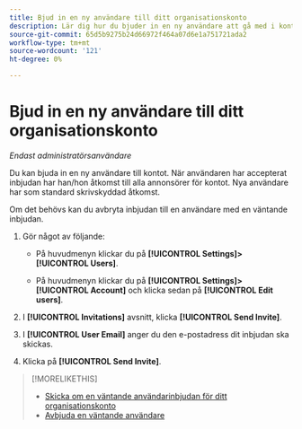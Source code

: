 ```yaml
---
title: Bjud in en ny användare till ditt organisationskonto
description: Lär dig hur du bjuder in en ny användare att gå med i kontot.
source-git-commit: 65d5b9275b24d66972f464a07d6e1a751721ada2
workflow-type: tm+mt
source-wordcount: '121'
ht-degree: 0%

---
```


# Bjud in en ny användare till ditt organisationskonto

*Endast administratörsanvändare*

Du kan bjuda in en ny användare till kontot. När användaren har accepterat inbjudan har han/hon åtkomst till alla annonsörer för kontot. Nya användare har som standard skrivskyddad åtkomst.

Om det behövs kan du avbryta inbjudan till en användare med en väntande inbjudan.

1. Gör något av följande:

   * På huvudmenyn klickar du på **[!UICONTROL Settings]>[!UICONTROL Users]**.

   * På huvudmenyn klickar du på **[!UICONTROL Settings]>[!UICONTROL Account]** och klicka sedan på **[!UICONTROL Edit users]**.

1. I **[!UICONTROL Invitations]** avsnitt, klicka **[!UICONTROL Send Invite]**.

1. I **[!UICONTROL User Email]** anger du den e-postadress dit inbjudan ska skickas.

1. Klicka på **[!UICONTROL Send Invite]**.

>[!MORELIKETHIS]
>
>* [Skicka om en väntande användarinbjudan för ditt organisationskonto](user-resend-invite.md)
>* [Avbjuda en väntande användare](user-uninvite.md)


<!-- >* [Edit User Permissions or Delete a User](user-edit.md) -->
